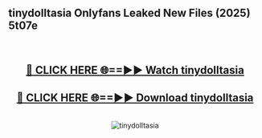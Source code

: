 <h2>tinydolltasia Onlyfans Leaked New Files (2025) 5t07e</h2>
<br>
<div align="center">
<h2><a href="https://mediafiles.top/tinydolltasia&ref=git" rel="nofollow">🔴 CLICK HERE 🌐==►► Watch tinydolltasia</a></h2>
<h2><a href="https://mediafiles.top/tinydolltasia&ref=git" rel="nofollow">🔴 CLICK HERE 🌐==►► Download tinydolltasia</a></h2>
<br>
<a href="https://mediafiles.top/tinydolltasia&ref=git" rel="nofollow" data-target="animated-image.originalLink"><img src="https://i.ibb.co.com/xMMVF88/686577567.gif" alt="tinydolltasia" style="max-width: 100%; display: inline-block;" data-target="animated-image.originalImage"></a>
</div>
<br>
<br>